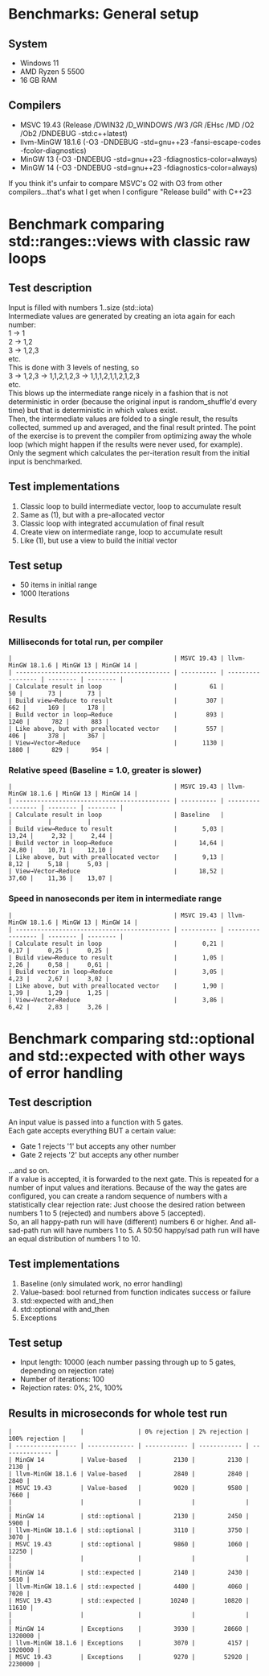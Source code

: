 # Benchmarks: General setup
## System
- Windows 11
- AMD Ryzen 5 5500
- 16 GB RAM
## Compilers
- MSVC 19.43 (Release /DWIN32 /D_WINDOWS /W3 /GR /EHsc /MD /O2 /Ob2 /DNDEBUG -std:c++latest)
- llvm-MinGW 18.1.6 (-O3 -DNDEBUG -std=gnu++23 -fansi-escape-codes -fcolor-diagnostics)
- MinGW 13 (-O3 -DNDEBUG -std=gnu++23 -fdiagnostics-color=always)
- MinGW 14 (-O3 -DNDEBUG -std=gnu++23 -fdiagnostics-color=always)

If you think it's unfair to compare MSVC's O2 with O3 from other compilers...that's what I get when I configure "Release build" with C++23
# Benchmark comparing std::ranges::views with classic raw loops
## Test description
Input is filled with numbers 1..size (std::iota)  
Intermediate values are generated by creating an iota again for each number:  
 1 -> 1  
 2 -> 1,2  
 3 -> 1,2,3  
etc.  
This is done with 3 levels of nesting, so  
 3 -> 1,2,3 -> 1,1,2,1,2,3 -> 1,1,1,2,1,1,2,1,2,3  
etc.  
This blows up the intermediate range nicely in a fashion that is not deterministic in order (because the original input is random_shuffle'd every time) but that is deterministic in which values exist.  
Then, the intermediate values are folded to a single result, the results collected, summed up and averaged, and the final result printed. The point of the exercise is to prevent the compiler from optimizing away the whole loop (which might happen if the results were never used, for example).  
Only the segment which calculates the per-iteration result from the initial input is benchmarked.  
## Test implementations
1. Classic loop to build intermediate vector, loop to accumulate result
2. Same as (1), but with a pre-allocated vector
3. Classic loop with integrated accumulation of final result
4. Create view on intermediate range, loop to accumulate result
5. Like (1), but use a view to build the initial vector
## Test setup
- 50 items in initial range
- 1000 Iterations
## Results  
### Milliseconds for total run, per compiler 
```
|                                             | MSVC 19.43 | llvm-MinGW 18.1.6 | MinGW 13 | MinGW 14 |
| ------------------------------------------- | ---------- | ----------------- | -------- | -------- |
| Calculate result in loop                    |         61 |                50 |       73 |       73 |
| Build view→Reduce to result                 |        307 |               662 |      169 |      178 |
| Build vector in loop→Reduce                 |        893 |              1240 |      782 |      883 |
| Like above, but with preallocated vector    |        557 |               406 |      378 |      367 |
| View→Vector→Reduce                          |       1130 |              1880 |      829 |      954 |
```
### Relative speed (Baseline = 1.0, greater is slower)
```
|                                             | MSVC 19.43 | llvm-MinGW 18.1.6 | MinGW 13 | MinGW 14 |
| ------------------------------------------- | ---------- | ----------------- | -------- | -------- |
| Calculate result in loop                    | Baseline   |                   |          |          |
| Build view→Reduce to result                 |       5,03 |             13,24 |     2,32 |     2,44 |
| Build vector in loop→Reduce                 |      14,64 |             24,80 |    10,71 |    12,10 |
| Like above, but with preallocated vector    |       9,13 |              8,12 |     5,18 |     5,03 |
| View→Vector→Reduce                          |      18,52 |             37,60 |    11,36 |    13,07 |
```
### Speed in nanoseconds per item in intermediate range
```
|                                             | MSVC 19.43 | llvm-MinGW 18.1.6 | MinGW 13 | MinGW 14 |
| ------------------------------------------- | ---------- | ----------------- | -------- | -------- |
| Calculate result in loop                    |       0,21 |              0,17 |     0,25 |     0,25 |
| Build view→Reduce to result                 |       1,05 |              2,26 |     0,58 |     0,61 |
| Build vector in loop→Reduce                 |       3,05 |              4,23 |     2,67 |     3,02 |
| Like above, but with preallocated vector    |       1,90 |              1,39 |     1,29 |     1,25 |
| View→Vector→Reduce                          |       3,86 |              6,42 |     2,83 |     3,26 |
```
# Benchmark comparing std::optional and std::expected with other ways of error handling 
## Test description
An input value is passed into a function with 5 gates.  
Each gate accepts everything BUT a certain value:
- Gate 1 rejects '1' but accepts any other number
- Gate 2 rejects '2' but accepts any other number

...and so on.  
If a value is accepted, it is forwarded to the next gate. This is repeated for a number of input values and iterations. Because of the way the gates are configured, you can create a random sequence of numbers with a statistically clear rejection rate: Just choose the desired ration between numbers 1 to 5 (rejected) and numbers above 5 (accepted).  
So, an all happy-path run will have (different) numbers 6 or higher. And all-sad-path run will have numbers 1 to 5. A 50:50 happy/sad path run will have an equal distribution of numbers 1 to 10.
## Test implementations
1. Baseline (only simulated work, no error handling)
2. Value-based: bool returned from function indicates success or failure
3. std::expected with and_then
4. std::optional with and_then
5. Exceptions
## Test setup
- Input length: 10000 (each number passing through up to 5 gates, depending on rejection rate)
- Number of iterations: 100
- Rejection rates: 0%, 2%, 100%
## Results in microseconds for whole test run
```
|                   |               | 0% rejection | 2% rejection | 100% rejection |
| ----------------- | ------------- | ------------ | ------------ | -------------- |
| MinGW 14          | Value-based   |         2130 |         2130 |           2130 |
| llvm-MinGW 18.1.6 | Value-based   |         2840 |         2840 |           2840 |
| MSVC 19.43        | Value-based   |         9020 |         9580 |           7660 |
|                   |               |              |              |                |
| MinGW 14          | std::optional |         2130 |         2450 |           5900 |
| llvm-MinGW 18.1.6 | std::optional |         3110 |         3750 |           3070 |
| MSVC 19.43        | std::optional |         9860 |         1060 |          12250 |
|                   |               |              |              |                |
| MinGW 14          | std::expected |         2140 |         2430 |           5610 |
| llvm-MinGW 18.1.6 | std::expected |         4400 |         4060 |           7020 |
| MSVC 19.43        | std::expected |        10240 |        10820 |          11610 |
|                   |               |              |              |                |
| MinGW 14          | Exceptions    |         3930 |        28660 |        1320000 |
| llvm-MinGW 18.1.6 | Exceptions    |         3070 |         4157 |        1920000 |
| MSVC 19.43        | Exceptions    |         9270 |        52920 |        2230000 |
```
